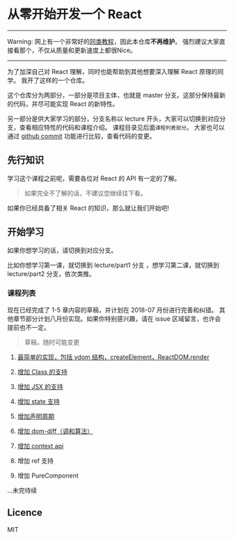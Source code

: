 # 从零开始开发一个 React

------------------------------------

Warning: 网上有一个非常好的[同类教程](https://pomb.us/build-your-own-react/)，因此本仓库**不再维护**。 强烈建议大家直接看那个，不仅从质量和更新速度上都很Nice。

-----------------------------------

为了加深自己对 React 理解，同时也能帮助到其他想要深入理解 React 原理的同学。
我开了这样的一个仓库。

这个仓库分为两部分，一部分是项目主体，也就是 master 分支。这部分保持最新的代码，并尽可能实现 React 的新特性。

另一部分是供大家学习的部分，分支名称以 lecture 开头，大家可以切换到对应分支，查看相应特性的代码和课程介绍。
课程目录见后面`课程列表部分`。 大家也可以通过 [github commit](https://github.com/azl397985856/mono-react/commits/master) 功能进行比较，查看代码的变更。

## 先行知识

学习这个课程之前呢，需要各位对 React 的 API 有一定的了解。

> 如果完全不了解的话，不建议您继续往下看。

如果你已经具备了相关 React 的知识，那么就让我们开始吧!

## 开始学习

如果你想学习的话，请切换到对应分支。

比如你想学习第一课，就切换到 lecture/part1 分支 ，想学习第二课，就切换到 lecture/part2 分支，依次类推。

### 课程列表

现在已经完成了 1-5 章内容的草稿，并计划在 2018-07 月份进行完善和纠错。
其他章节部分计划八月份实现。如果你特别感兴趣，请在 issue 区域留言，也许会提前也不一定。

> 草稿，随时可能变更

1.  [最简单的实现，包括 vdom 结构，createElement，ReactDOM.render](https://github.com/azl397985856/mono-react/tree/lecture/part1)

2.  [增加 Class 的支持](https://github.com/azl397985856/mono-react/tree/lecture/part2)

3.  [增加 JSX 的支持](https://github.com/azl397985856/mono-react/tree/lecture/part3)

4.  [增加 state 支持](https://github.com/azl397985856/mono-react/tree/lecture/part4)

5.  [增加声明周期](https://github.com/azl397985856/mono-react/tree/lecture/part5)

6.  [增加 dom-diff（调和算法）](https://github.com/azl397985856/mono-react/tree/lecture/part6)

7.  [增加 context api](https://github.com/azl397985856/mono-react/tree/lecture/part7)

8.  增加 ref 支持

9.  增加 PureComponent

...未完待续

## Licence

MIT
